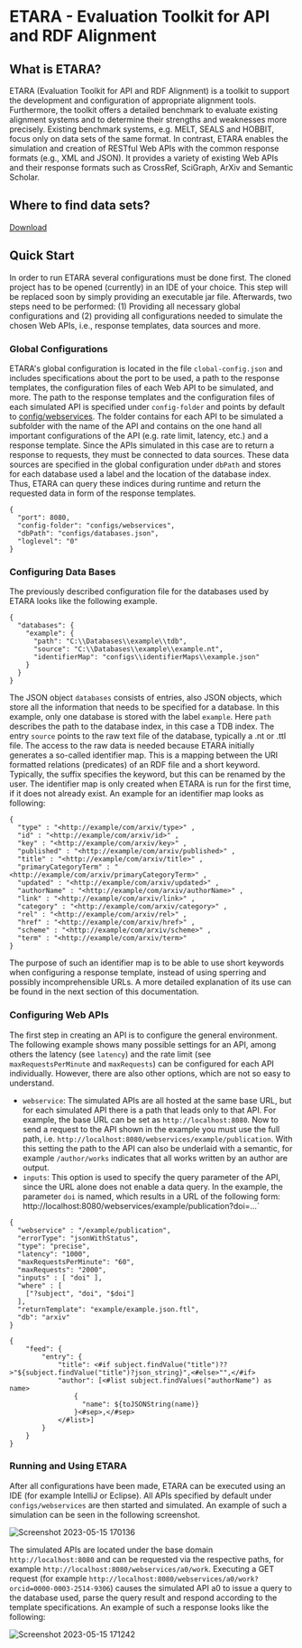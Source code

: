 # ETARA - Evaluation Toolkit for API and RDF Alignment

## What is ETARA?
ETARA (Evaluation Toolkit for API and RDF Alignment) is a toolkit to support the development and configuration of appropriate alignment tools. Furthermore, the toolkit offers a detailed benchmark to evaluate existing alignment systems and to determine their strengths and weaknesses more precisely. Existing benchmark systems, e.g. MELT, SEALS and HOBBIT, focus only on data sets of the same format. In contrast, ETARA enables the simulation and creation of RESTful Web APIs with the common response formats (e.g., XML and JSON). It provides a variety of existing Web APIs and their response formats such as CrossRef, SciGraph, ArXiv and Semantic Scholar.

## Where to find data sets?
[Download](https://www.dropbox.com/scl/fo/1t7gmh8bzbyieanacdl5a/h?dl=0&rlkey=66rejlyibvjxrb2z3hwsrji4v "Link to datasets")

## Quick Start
In order to run ETARA several configurations must be done first. The cloned project has to be opened (currently) in an IDE of your choice. This step will be replaced soon by simply providing an executable jar file. Afterwards, two steps need to be performed: (1) Providing all necessary global configurations and (2) providing all configurations needed to simulate the chosen Web APIs, i.e., response templates, data sources and more.

### Global Configurations
ETARA's global configuration is located in the file `clobal-config.json` and includes specifications about the port to be used, a path to the response templates, the configuration files of each Web API to be simulated, and more. The path to the response templates and the configuration files of each simulated API is specified under `config-folder` and points by default to [config/webservices](https://github.com/anonresearcher123/ETARA/tree/master/configs/webservices "Link to the API Configuration Folder"). The folder contains for each API to be simulated a subfolder with the name of the API and contains on the one hand all important configurations of the API (e.g. rate limit, latency, etc.) and a response template. Since the APIs simulated in this case are to return a response to requests, they must be connected to data sources. These data sources are specified in the global configuration under `dbPath` and stores for each database used a label and the location of the database index. Thus, ETARA can query these indices during runtime and return the requested data in form of the response templates.

```
{
  "port": 8080,
  "config-folder": "configs/webservices",
  "dbPath": "configs/databases.json",
  "loglevel": "0"
}
```

### Configuring Data Bases
The previously described configuration file for the databases used by ETARA looks like the following example.

```
{
  "databases": {
    "example": {
      "path": "C:\\Databases\\example\\tdb",
      "source": "C:\\Databases\\example\\example.nt",
      "identifierMap": "configs\\identifierMaps\\example.json"
    }
  }
}
```

The JSON object `databases` consists of entries, also JSON objects, which store all the information that needs to be specified for a database. In this example, only one database is stored with the label `example`. Here `path` describes the path to the database index, in this case a TDB index. The entry `source` points to the raw text file of the database, typically a .nt or .ttl file. The access to the raw data is needed because ETARA initially generates a so-called identifier map. This is a mapping between the URI formatted relations (predicates) of an RDF file and a short keyword. Typically, the suffix specifies the keyword, but this can be renamed by the user. The identifier map is only created when ETARA is run for the first time, if it does not already exist.  An example for an identifier map looks as following:

```
{ 
  "type" : "<http://example/com/arxiv/type>" ,
  "id" : "<http://example/com/arxiv/id>" ,
  "key" : "<http://example/com/arxiv/key>" ,
  "published" : "<http://example/com/arxiv/published>" ,
  "title" : "<http://example/com/arxiv/title>" ,
  "primaryCategoryTerm" : "<http://example/com/arxiv/primaryCategoryTerm>" ,
  "updated" : "<http://example/com/arxiv/updated>" ,
  "authorName" : "<http://example/com/arxiv/authorName>" ,
  "link" : "<http://example/com/arxiv/link>" ,
  "category" : "<http://example/com/arxiv/category>" ,
  "rel" : "<http://example/com/arxiv/rel>" ,
  "href" : "<http://example/com/arxiv/href>" ,
  "scheme" : "<http://example/com/arxiv/scheme>" ,
  "term" : "<http://example/com/arxiv/term>"
}
```

The purpose of such an identifier map is to be able to use short keywords when configuring a response template, instead of using sperring and possibly incomprehensible URLs. A more detailed explanation of its use can be found in the next section of this documentation.

### Configuring Web APIs
The first step in creating an API is to configure the general environment. The following example shows many possible settings for an API, among others the latency (see `latency`) and the rate limit (see `maxRequestsPerMinute` and `maxRequests`) can be configured for each API individually. However, there are also other options, which are not so easy to understand. 

* `webservice`: The simulated APIs are all hosted at the same base URL, but for each simulated API there is a path that leads only to that API. For example, the base URL can be set as `http://localhost:8080`. Now to send a request to the API shown in the example you must use the full path, i.e. `http://localhost:8080/webservices/example/publication`. With this setting the path to the API can also be underlaid with a semantic, for example `/author/works` indicates that all works written by an author are output.
* `inputs`: This option is used to specify the query parameter of the API, since the URL alone does not enable a data query. In the example, the parameter `doi` is named, which results in a URL of the following form: http://localhost:8080/webservices/example/publication?doi=...`

```
{
  "webservice" : "/example/publication",
  "errorType": "jsonWithStatus",
  "type": "precise",
  "latency": "1000",
  "maxRequestsPerMinute": "60",
  "maxRequests": "2000",
  "inputs" : [ "doi" ],
  "where" : [
    ["?subject", "doi", "$doi"]
  ],
  "returnTemplate": "example/example.json.ftl",
  "db": "arxiv"
}         
```

```
{
    "feed": {
        "entry": {
            "title": <#if subject.findValue("title")??>"${subject.findValue("title")?json_string}",<#else>"",</#if>
            "author": [<#list subject.findValues("authorName") as name>
                {
                  "name": ${toJSONString(name)}
                }<#sep>,</#sep>
            </#list>]
        }
    }
}            
```

### Running and Using ETARA
After all configurations have been made, ETARA can be executed using an IDE (for example IntelliJ or Eclipse). All APIs specified by default under `configs/webservices` are then started and simulated. An example of such a simulation can be seen in the following screenshot.

![Screenshot 2023-05-15 170136](https://github.com/anonresearcher123/ETARA/assets/120786910/f7b29cd7-71c8-48cd-a4a0-d17e7019028f)

The simulated APIs are located under the base domain `http://localhost:8080` and can be requested via the respective paths, for example `http://localhost:8080/webservices/a0/work`. Executing a GET request (for example `http://localhost:8080/webservices/a0/work?orcid=0000-0003-2514-9306`) causes the simulated API a0 to issue a query to the database used, parse the query result and respond according to the template specifications. An example of such a response looks like the following:

![Screenshot 2023-05-15 171242](https://github.com/anonresearcher123/ETARA/assets/120786910/636b055c-03f7-410e-9d06-5461c6a0f13d)

